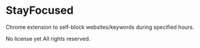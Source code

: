 # StayFocused
Chrome extension to self-block websites/keywords during specified hours.

No license yet
All rights reserved.
